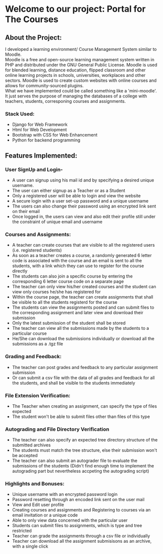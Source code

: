 # Welcome to our project: Portal for The Courses


## About the Project:
I developed a learning environment/ Course Management System similar to Moodle.<br/>
Moodle is a free and open-source learning management system written in PHP and distributed under the GNU General Public License. Moodle is used for blended learning, distance education, flipped classroom and other online learning projects in schools, universities, workplaces and other sectors. Moodle is used to create custom websites with online courses and allows for community-sourced plugins.<br/>
What we have implemented could be called something like a 'mini-moodle'. It just serves the purpose of managing the databases of a college with teachers, students, corresponing courses and assignments.

### Stack Used:
* Django for Web Framework
* Html for Web Development
* Bootstrap with CSS for Web Enhancement
* Python for backend programming

## Features Implemented:

### User SignUp and Login-
+ A user can signup using his mail id and by specifying a desired unique username.
+ The user can either signup as a Teacher or as a Student
+ Only a registered user will be able to login and view the website
+ A secure login with a user set-up password and a unique username
+ The users can also change their password using an encrypted link sent on their email
+ Once logged in, the users can view and also edit their profile still under the constraint of unique email and username

### Courses and Assignments:
+ A teacher can create courses that are visible to all the registered users (i.e. registered students)
+ As soon as a teacher creates a course, a randomly generated 6 letter code is associated with the course and an email is sent to all the students, with a link which they can use to register for the course directly
+ The students can also join a specific course by entering the corresponding 6 letter course code on a separate page
+ The teacher can only view his/her created courses and the student can view only courses he/she has registered for
+ Within the course page, the teacher can create assignments that shall be visible to all the students registerd for the course
+ The students can view the assignments posted and can submit files to the corresponding assignment and later view and download their submission
+ Only the latest submission of the student shall be stored
+ The teacher can view all the submissions made by the students to a particular course
+ He/She can download the submissions individually or download all the submissions as a .tgz file

### Grading and Feedback:
+ The teacher can post grades and feedback to any particular assignment submission
+ Or can submit a csv file with the data of all grades and feedback for all the students, and shall be visible to the students immediately

### File Extension Verification:
+ The Teacher when creating an assignment, can specify the type of files expected
+ The student won't be able to submit files other than files of this type

### Autograding and File Directory Verification
+ The teacher can also specify an expected tree directory structure of the submitted archives
+ The students must match the tree structure, else their submission won't be accepted
+ The teacher can also submit an autograder file to evaluate the submissions of the students (Didn't find enough time to implement the autograding part but nevertheless accpeting the autograding script)

### Highlights and Bonuses:
+ Unique username with an encrypted password login
+ Password resetting through an encoded link sent on the user mail
+ View and Edit user profile
+ Creating courses and assignments and Registering to courses via an email invitation or a unique code
+ Able to only view data concerned with the particular user
+ Students can submit files to assignments, which is type and tree restricted
+ Teacher can grade the assignments through a csv file or individually
+ Teacher can download all the assignment submisisons as an archive, with a single click

